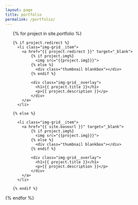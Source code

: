 ```yaml
---
layout: page
title: portfolio
permalink: /portfolio/
---
```


<ul class="img-grid">

  {% for project in site.portfolio %}

    {% if project.redirect %}
      <li class="img-grid__item">
        <a href="{{ project.redirect }}" target="_blank">
            {% if project.img%}
              <img src="{{project.img}}}">
            {% else %}
              <div class="thumbnail blankbox"></div>
            {% endif %}

            <div class="img-grid__overlay">
              <h1>{{ project.title }}</h1>
              <p>{{ project.description }}</p>
            </div>
        </a>
      </li>

    {% else %}

      <li class="img-grid__item">
        <a href="{{ site.baseurl }}" target="_blank">
            {% if project.img%}
              <img src="{{project.img}}}">
            {% else %}
              <div class="thumbnail blankbox"></div>
            {% endif %}

            <div class="img-grid__overlay">
              <h1>{{ project.title }}</h1>
              <p>{{ project.description }}</p>
            </div>
        </a>
      </li>
      
    {% endif %}  


</ul>

{% endfor %}
